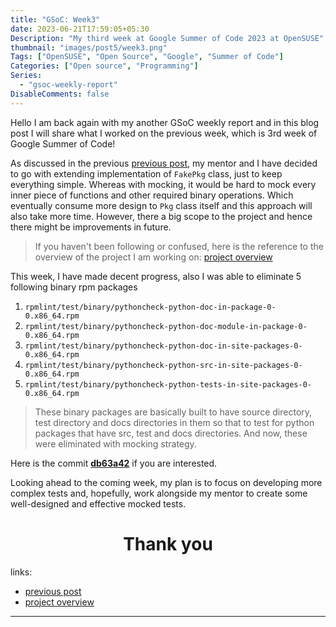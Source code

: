```yaml
---
title: "GSoC: Week3"
date: 2023-06-21T17:59:05+05:30
Description: "My third week at Google Summer of Code 2023 at OpenSUSE"
thumbnail: "images/post5/week3.png"
Tags: ["OpenSUSE", "Open Source", "Google", "Summer of Code"]
Categories: ["Open source", "Programming"]
Series:
  - "gsoc-weekly-report"
DisableComments: false
---
```


Hello I am back again with my another GSoC weekly report and in this blog post I will share what I worked on the previous week, which is 3rd week of Google Summer of Code!

As discussed in the previous [previous post], my mentor and I have decided to go with extending implementation of `FakePkg` class, just to keep everything simple. Whereas with mocking, it would be hard to mock every inner piece of functions and other required binary operations. Which eventually consume more design to `Pkg` class itself and this approach will also take more time. However, there a big scope to the project and hence there might be improvements in future.

[previous post]: /post/week2-at-gsoc/

> If you haven't been following or confused, here is the reference to the overview of the project I am working on: [project overview]

[project overview]: https://github.com/openSUSE/mentoring/issues/189

This week, I have made decent progress, also I was able to eliminate 5 following binary rpm packages

1. `rpmlint/test/binary/pythoncheck-python-doc-in-package-0-0.x86_64.rpm`
2. `rpmlint/test/binary/pythoncheck-python-doc-module-in-package-0-0.x86_64.rpm`
3. `rpmlint/test/binary/pythoncheck-python-doc-in-site-packages-0-0.x86_64.rpm`
4. `rpmlint/test/binary/pythoncheck-python-src-in-site-packages-0-0.x86_64.rpm`
5. `rpmlint/test/binary/pythoncheck-python-tests-in-site-packages-0-0.x86_64.rpm`


> These binary packages are basically built to have source directory, test directory and docs directories in them so that to test for python packages that have src, test and docs directories. And now, these were eliminated with mocking strategy.


Here is the commit **[db63a42](https://github.com/afrid18/rpmlint/commit/db63a4226b2fc50e169dca348fb5aa9a256fccc9)** if you are interested.

Looking ahead to the coming week, my plan is to focus on developing more complex tests and, hopefully, work alongside my mentor to create some well-designed and effective mocked tests.

<h1 align="center"> Thank you </h1>

links:
- [previous post]
- [project overview]

---

